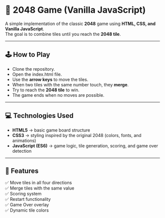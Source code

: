# 🧩 2048 Game (Vanilla JavaScript)

A simple implementation of the classic **2048** game using **HTML, CSS, and Vanilla JavaScript**.  
The goal is to combine tiles until you reach the **2048 tile**.

---

## 🕹️ How to Play

- Clone the repository.
- Open the index.html file.
- Use the **arrow keys** to move the tiles.  
- When two tiles with the same number touch, they **merge**.  
- Try to reach the **2048 tile** to win.  
- The game ends when no moves are possible.

---

## 💻 Technologies Used

- **HTML5** → basic game board structure  
- **CSS3** → styling inspired by the original 2048 (colors, fonts, and animations)  
- **JavaScript (ES6)** → game logic, tile generation, scoring, and game over detection

---

## 🧠 Features

✅ Move tiles in all four directions  
✅ Merge tiles with the same value  
✅ Scoring system  
✅ Restart functionality  
✅ Game Over overlay  
✅ Dynamic tile colors  
